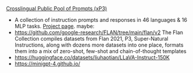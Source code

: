 

[Crosslingual Public Pool of Prompts (xP3)](https://huggingface.co/datasets/bigscience/xP3)
- A collection of instruction prompts and responses in 46 languages & 16 MLP tasks. [Project page](https://github.com/bigscience-workshop/xmtf).
maybe:
- https://github.com/google-research/FLAN/tree/main/flan/v2
 The Flan Collection compiles datasets from Flan 2021, P3, Super-Natural Instructions, along with dozens more datasets into one place, formats them into a mix of zero-shot, few-shot and chain-of-thought templates
- https://huggingface.co/datasets/liuhaotian/LLaVA-Instruct-150K
- https://minigpt-4.github.io/

